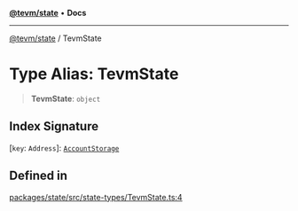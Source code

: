 [**@tevm/state**](../README.md) • **Docs**

***

[@tevm/state](../globals.md) / TevmState

# Type Alias: TevmState

> **TevmState**: `object`

## Index Signature

 \[`key`: `Address`\]: [`AccountStorage`](../interfaces/AccountStorage.md)

## Defined in

[packages/state/src/state-types/TevmState.ts:4](https://github.com/evmts/tevm-monorepo/blob/main/packages/state/src/state-types/TevmState.ts#L4)
